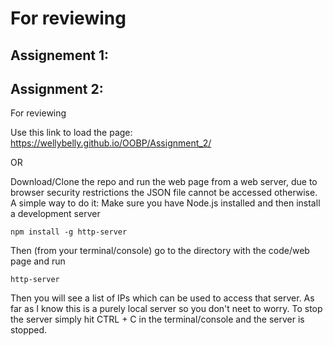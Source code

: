 # For reviewing

## Assignement 1:








## Assignment 2:

  For reviewing
  
   Use this link to load the page: https://wellybelly.github.io/OOBP/Assignment_2/
   
  OR
  
   Download/Clone the repo and run the web page from a web server, due to browser security restrictions the JSON file cannot be accessed otherwise.
   A simple way to do it:
   Make sure you have Node.js installed and then install a development server
   
    npm install -g http-server
    
   Then (from your terminal/console) go to the directory with the code/web page and run
   
    http-server
   Then you will see a list of IPs which can be used to access that server. As far as I know this is a purely local server so you don't neet to worry.
   To stop the server simply hit CTRL + C in the terminal/console and the server is stopped.
